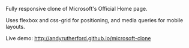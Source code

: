 Fully responsive clone of Microsoft's Official Home page.

Uses flexbox and css-grid for positioning, and media queries for mobile layouts.

Live demo: http://andyrutherford.github.io/microsoft-clone
